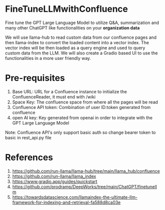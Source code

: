 # FineTuneLLMwithConfluence

Fine tune the GPT Large Language Model to utilize Q&A, summarization and many other ChatGPT like functionalities on your **organization data**

We will use llama-hub to read custom data from our confluence pages and then llama-index to convert the loaded content into a vector index. The vector index will be then loaded as a query engine and used to query custom data from the LLM. We will also create a Gradio based UI to use the functionalities in a more user friendly way.

# Pre-requisites

1. Base URL: URL for a Confluence instance to initialize the ConfluenceReader, it must end with /wiki
2. Space Key: The confluence space from where all the pages will be read
3. Confluence API token: Combination of user ID:token generated from confluence
4. open AI key: Key generated from openai in order to integrate with the GPT Large Language Model

Note: Confluence API's only support basic auth so change bearer token to basic in rest_api.py file


# References

1. https://github.com/run-llama/llama-hub/tree/main/llama_hub/confluence
2. https://github.com/run-llama/llama_index
3. https://www.gradio.app/guides/quickstart
4. https://github.com/prodramp/DeepWorks/tree/main/ChatGPT/finetunellm
5. https://towardsdatascience.com/llamaindex-the-ultimate-llm-framework-for-indexing-and-retrieval-fa588d8ca03e
